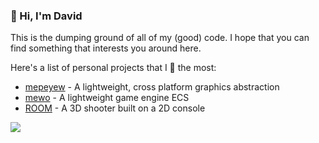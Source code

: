 ### 👋 Hi, I'm David

This is the dumping ground of all of my (good) code. 
I hope that you can find something that interests you around here.

Here's a list of personal projects that I 💖 the most: 
- [mepeyew](https://github.com/davnotdev/mepeyew) - A lightweight, cross platform graphics abstraction
- [mewo](https://github.com/davnotdev/mewo) - A lightweight game engine ECS
- [ROOM](https://github.com/davnotdev/Room) - A 3D shooter built on a 2D console

<!--Get tracked suckas!-->
![](https://hit.yhype.me/github/profile?user_id=91637806)

<!--
**davnotdev/davnotdev** is a ✨ _special_ ✨ repository because its `README.md` (this file) appears on your GitHub profile.

Here are some ideas to get you started:

- 🔭 I’m currently working on ...
- 🌱 I’m currently learning ...
- 👯 I’m looking to collaborate on ...
- 🤔 I’m looking for help with ...
- 💬 Ask me about ...
- 📫 How to reach me: ...
- 😄 Pronouns: ...
- ⚡ Fun fact: ...
-->
